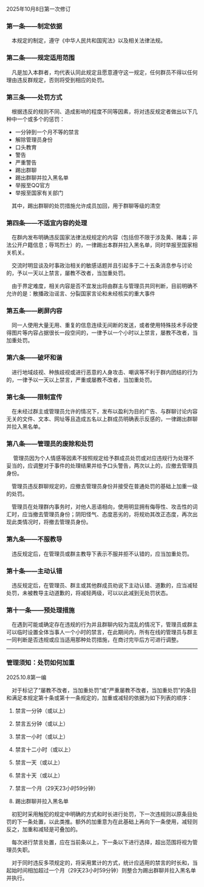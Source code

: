 2025年10月8日第一次修订

### 第一条——制定依据

&emsp;本规定的制定，遵守《中华人民共和国宪法》以及相关法律法规。

### 第二条——规定适用范围

&emsp;凡是加入本群者，均代表认同此规定且愿意遵守这一规定，任何群员不得以任何理由违反群规定，否则将受到相应的处罚。

### 第三条——处罚方式

&emsp;根据违反的规则不同、造成影响的程度不同等因素，将对违反规定者做出以下几种中一个或多个的惩罚：

- 一分钟到一个月不等的禁言
- 解除管理员身份
- 口头教育
- 警告
- 严重警告
- 踢出群聊
- 踢出群聊并拉入黑名单
- 举报至QQ官方
- 举报至国家有关部门

&emsp;其中，踢出群聊的处罚措施允许成员加回，用于群聊等级的清空

### 第四条——不适宜内容的处理

&emsp;在群内发布明确违反国家法律法规规定的内容（包括但不限于涉及黄、赌毒；非法公开户籍信息；辱骂烈士）的，一律踢出本群并拉入黑名单，同时举报至国家相关机关。

&emsp;交流时明显谈及时事政治相关的敏感话题并且引起多于二十五条消息参与讨论的，予以一天以上禁言，屡教不改者，当加重处罚。

&emsp;由于界定难度，相关内容是否不宜发出将由群主与管理员共同判断，目前明确不允许的是：散播政治谣言、分裂国家言论和未经核实的重大事件

### 第五条——刷屏内容

&emsp;同一人使用大量无用、重复的信息连续无间断的发送，或者使用特殊技术手段使得图片等内容占据很长一段空间的，一律予以一个小时以上禁言，屡教不改者，当加重处罚。

### 第六条——破坏和谐

&emsp;进行地域歧视、种族歧视或进行恶意的人身攻击、嘲讽等不利于群内团结的行为的，一律予以一天以上禁言，严重或屡教不改者，当加重处罚。

### 第七条——限制宣传

&emsp;在未经过群主或管理员允许的情况下，发布以盈利为目的广告、与群聊讨论内容无关的文件、文本、网址等且造成五名以上群成员明确表示反感的，一律踢出群聊并拉入黑名单。

### 第八条——管理员的废除和处罚

 &emsp;管理员因为个人情感等因素不按照规定给予群成员处罚或对应违规行为处理不妥当的，应调整对于事件的处理结果并给予口头警告，两次以上的，应撤去管理员身份。

&emsp;管理员违反群聊规定的，应撤去管理员身份并接受在普通处罚的基础上加重一级的处罚。

&emsp;管理员在处理群内事务时，对他人恶语相向，使用明显拥有侮辱性、攻击性的词汇时，应当撤去管理员身份；阴阳怪气、态度恶劣的，将规劝其改正态度，再次出现此类情况时，将撤去管理员身份。

### 第九条——不服教导

&emsp;违反规定后，在管理员或群主教导下表示不服并拒不认错的，应当加重处罚。

### 第十条——主动认错

&emsp;违反规定后，在管理员、群主或其他群成员劝说下主动认错、道歉的，应当减轻处罚，未被教导主动道歉的，将减轻两级，可以以此减到无处罚状态。

### 第十一条——预处理措施

&emsp;在遇到可能或确定存在违规的行为并且群聊内较为混乱的情况下，管理员或群主可以临时设置全体当事人一个小时的禁言，在此期间内，所有在线的管理员与群主一同判断是否违规或应当适用那种处罚措施，在商讨完毕后方可进行调整。

---

### 管理须知：处罚如何加重

2025.10.8第一编

&emsp;对于标记了“屡教不改者，当加重处罚”或“严重屡教不改者，当加重处罚”的条目和满足本规定第十条或第十一条规定的，加重或减轻的依据为如下列表的顺序：

1. 禁言一分钟（或以上）

2. 禁言五分钟（或以上）

3. 禁言一小时（或以上）

4. 禁言十二小时（或以上）

5. 禁言一天（或以上）

6. 禁言十天（或以上）

7. 禁言一个月（29天23小时59分钟）

8. 踢出群聊并拉入黑名单

&emsp;初犯时采用触犯的规定中明确的方式和时长进行处罚，下一次违规则以原条目处罚的下一条处置，以此类推。额外的加重意为在此基础上再向下一条使用，减轻则反之，加重和减轻是可叠加的。

&emsp;每次进行禁言处置，应在当前条以上，下一条以下进行选择，超出范围将视为管理员失职。

&emsp;对于同时违反多项规定的，将采用累计的方式，统计应适用的禁言的时长和，当起始时间相加超过一个月（29天23小时59分钟）则整合为踢出群聊并拉入黑名单并执行。